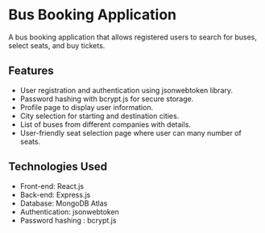 # Bus Booking Application

A bus booking application that allows registered users to search for buses, select seats, and buy tickets.

## Features

- User registration and authentication using jsonwebtoken library.
- Password hashing with bcrypt.js for secure storage.
- Profile page to display user information.
- City selection for starting and destination cities.
- List of buses from different companies with details.
- User-friendly seat selection page where user can many number of seats.

## Technologies Used

- Front-end: React.js
- Back-end: Express.js
- Database: MongoDB Atlas
- Authentication: jsonwebtoken
- Password hashing : bcrypt.js